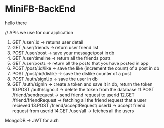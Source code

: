 # MiniFB-BackEnd

hello there

// APIs we use for our application

1. GET /user/:id -> returns user detail 
2. GET /user/friends -> return user friend list
3. POST /user/post -> save your message/post in db
4. GET /user/timeline -> return all the friends posts
5. GET /user/posts -> return all the posts that you have posted in app
6. POST /post/:id/like -> save the like (increment the count) of a post in db 
7. POST /post/:id/dislike -> save the dislike counter of a post 
8. POST /auth/signUp -> save the user in db 
9. GET /auth/signIn -> create a token and save it in db, return the token 
10.POST /auth/signout -> delete the token from the database 
11.POST /friend/sendrequest -> send friend request to userid 
12.GET /friend/friendRequest -> fetching all the friend request that a user recieved 
13.POST /friend/acceptRequest/:userId -> accept friend request from userId 
14.GET /user/all -> fetches all the users

MongoDB -> JWT for auth


